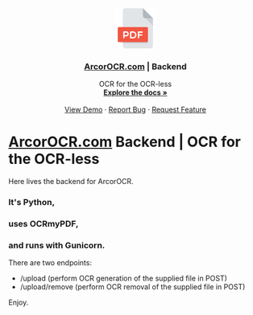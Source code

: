 <div align="center">
  <a href="https://arcorocr.com" target="_blank">
    <img src="/pdf_512.png" alt="Logo" width="80" height="80">
  </a>

  <h3 align="center"><a href="https://arcorocr.com" target="_blank">ArcorOCR.com</a> | Backend</h3>

  <p align="center">
    OCR for the OCR-less
    <br />
    <a href="https://github.com/othneildrew/Best-README-Template"><strong>Explore the docs »</strong></a>
    <br />
    <br />
    <a href="https://arcorocr.com">View Demo</a>
    ·
    <a href="https://github.com/othneildrew/Best-README-Template/issues">Report Bug</a>
    ·
    <a href="https://github.com/othneildrew/Best-README-Template/issues">Request Feature</a>
  </p>
</div>

# [ArcorOCR.com](https://arcorocr.com) Backend | OCR for the OCR-less

Here lives the backend for ArcorOCR. 

### It's Python,

### uses OCRmyPDF,

### and runs with Gunicorn.

There are two endpoints:
 - /upload (perform OCR generation of the supplied file in POST)
 - /upload/remove (perform OCR removal of the supplied file in POST)

 Enjoy.